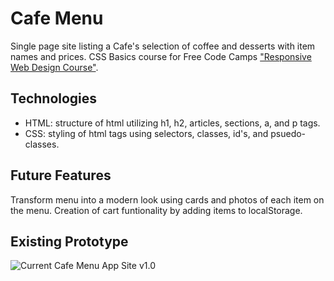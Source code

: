 # Cafe Menu
Single page site listing a Cafe's selection of coffee and desserts with item names and prices. CSS Basics course for Free Code Camps ["Responsive Web Design Course"](https://www.freecodecamp.org/learn/2022/responsive-web-design/).

## Technologies
- HTML: structure of html utilizing h1, h2, articles, sections, a, and p tags.
- CSS: styling of html tags using selectors, classes, id's, and psuedo-classes.

## Future Features
Transform menu into a modern look using cards and photos of each item on the menu. Creation of cart funtionality by adding items to localStorage.

## Existing Prototype
![Current Cafe Menu App Site v1.0](./img/CafeMenu_Demo_v1.0.gif)